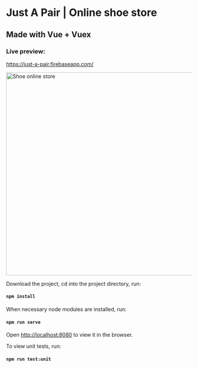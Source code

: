 # Just A Pair | Online shoe store

## Made with Vue + Vuex

### Live preview:
https://just-a-pair.firebaseapp.com/

<img src="https://user-images.githubusercontent.com/12295765/48082726-9cdf9100-e1f3-11e8-85f5-9ff275e3ac89.png" width="550" alt="Shoe online store">

Download the project, cd into the project directory, run:

#### `npm install`

When necessary node modules are installed, run:

#### `npm run serve`

Open [http://localhost:8080](http://localhost:8080) to view it in the browser.

To view unit tests, run:

#### `npm run test:unit`